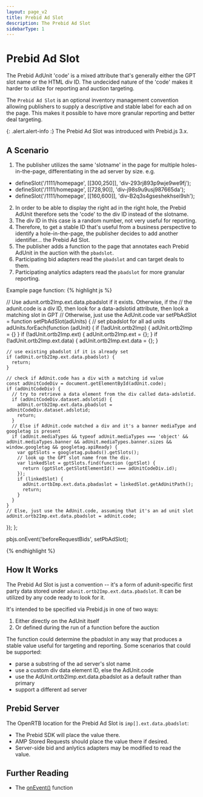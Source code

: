```yaml
---
layout: page_v2
title: Prebid Ad Slot
description: The Prebid Ad Slot
sidebarType: 1
---
```


# Prebid Ad Slot

The Prebid AdUnit 'code' is a mixed attribute that's generally either the GPT slot name or the HTML div ID. The undecided nature of the 'code' makes it harder to utilize for reporting and auction targeting.

The `Prebid Ad Slot` is an optional inventory management convention allowing publishers to supply a descriptive and stable label for each ad on the page. This makes it possible to have more granular reporting and better deal targeting.

{: .alert.alert-info :}
The Prebid Ad Slot was introduced with Prebid.js 3.x.

## A Scenario

1. The publisher utilizes the same 'slotname' in the page for multiple holes-in-the-page, differentiating in the ad server by size. e.g.
- defineSlot('/1111/homepage', [[300,250]], 'div-293rj893p9wje9we9fj');
- defineSlot('/1111/homepage', [[728,90]], 'div-j98s9u9usj987665da');
- defineSlot('/1111/homepage', [[160,600]], 'div-B2q3s4gseshekhsei9sh');
2. In order to be able to display the right ad in the right hole, the Prebid AdUnit therefore sets the 'code' to the div ID instead of the slotname.
3. The div ID in this case is a random number, not very useful for reporting.
4. Therefore, to get a stable ID that's useful from a business perspective to identify a hole-in-the-page, the publisher
decides to add another identifier... the Prebid Ad Slot.
5. The publisher adds a function to the page that annotates each Prebid AdUnit in the auction with the `pbadslot`.
6. Participating bid adapters read the `pbadslot` and can target deals to them.
7. Participating analytics adapters read the `pbadslot` for more granular reporting.

Example page function:
{% highlight js %}

// Use adunit.ortb2Imp.ext.data.pbadslot if it exists. Otherwise, if the
// the adunit.code is a div ID, then look for a data-adslotid attribute, then look a matching slot in GPT
// Otherwise, just use the AdUnit.code
var setPbAdSlot = function setPbAdSlot(adUnits) {
  // set pbadslot for all ad units
  adUnits.forEach(function (adUnit) {
    if (!adUnit.ortb2Imp) {
      adUnit.ortb2Imp = {}
    }
    if (!adUnit.ortb2Imp.ext) {
      adUnit.ortb2Imp.ext = {};
    }
    if (!adUnit.ortb2Imp.ext.data) {
      adUnit.ortb2Imp.ext.data = {};
    }

    // use existing pbadslot if it is already set
    if (adUnit.ortb2Imp.ext.data.pbadslot) {
      return;
    }

    // check if AdUnit.code has a div with a matching id value
    const adUnitCodeDiv = document.getElementById(adUnit.code);
    if (adUnitCodeDiv) {
      // try to retrieve a data element from the div called data-adslotid.
      if (adUnitCodeDiv.dataset.adslotid) {
        adUnit.ortb2Imp.ext.data.pbadslot = adUnitCodeDiv.dataset.adslotid;
        return;
      }
      // Else if AdUnit.code matched a div and it's a banner mediaType and googletag is present
      if (adUnit.mediaTypes && typeof adUnit.mediaTypes === 'object' && adUnit.mediaTypes.banner && adUnit.mediaTypes.banner.sizes && window.googletag && googletag.apiReady) {
        var gptSlots = googletag.pubads().getSlots();
        // look up the GPT slot name from the div.
        var linkedSlot = gptSlots.find(function (gptSlot) {
          return (gptSlot.getSlotElementId() === adUnitCodeDiv.id);
        });
        if (linkedSlot) {
          adUnit.ortbImp.ext.data.pbadaslot = linkedSlot.getAdUnitPath();
          return;
        }
      }
    }
    // Else, just use the AdUnit.code, assuming that it's an ad unit slot
    adUnit.ortb2Imp.ext.data.pbadslot = adUnit.code;
  });
};

pbjs.onEvent('beforeRequestBids', setPbAdSlot);

{% endhighlight %}

## How It Works

The Prebid Ad Slot is just a convention -- it's a form of adunit-specific first party data
stored under `adunit.ortb2Imp.ext.data.pbadslot`.
It can be utilized by any code ready to look for it.

It's intended to be specified via Prebid.js in one of two ways:

1. Either directly on the AdUnit itself
2. Or defined during the run of a function before the auction

The function could determine the pbadslot in any way that produces a stable value useful for targeting and reporting.
Some scenarios that could be supported:

- parse a substring of the ad server's slot name
- use a custom div data element ID, else the AdUnit.code
- use the AdUnit.ortb2Imp.ext.data.pbadslot as a default rather than primary
- support a different ad server

## Prebid Server

The OpenRTB location for the Prebid Ad Slot is `imp[].ext.data.pbadslot`:

- The Prebid SDK will place the value there.
- AMP Stored Requests should place the value there if desired.
- Server-side bid and anlytics adapters may be modified to read the value.

## Further Reading

- The [onEvent()](/dev-docs/publisher-api-reference/onEvent.html) function
